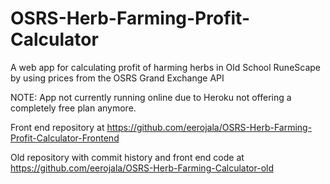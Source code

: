 # OSRS-Herb-Farming-Profit-Calculator
A web app for calculating profit of harming herbs in Old School RuneScape by using prices from the OSRS Grand Exchange API

NOTE: App not currently running online due to Heroku not offering a completely free plan anymore.

Front end repository at https://github.com/eerojala/OSRS-Herb-Farming-Profit-Calculator-Frontend

Old repository with commit history and front end code at https://github.com/eerojala/OSRS-Herb-Farming-Calculator-old
